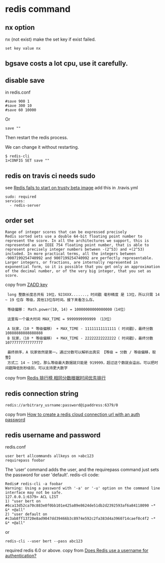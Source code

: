 # redis command

## nx option
nx (not exist) make the set key if exist failed.

``` shell
set key value nx
```

## bgsave costs a lot cpu, use it carefully.

## disable save
in redis.conf

```
#save 900 1
#save 300 10
#save 60 10000
```

Or

```
save ""
```
Then restart the redis process.

We can change it without restarting.

``` shell
$ redis-cli
1>CONFIG SET save ""
```

## redis on travis ci needs sudo
see [Redis fails to start on trusty beta image](https://github.com/travis-ci/travis-ci/issues/7941)
add this in .travis.yml

```
sudo: required
services:
  - redis-server
```

## order set

```
Range of integer scores that can be expressed precisely
Redis sorted sets use a double 64-bit floating point number to represent the score. In all the architectures we support, this is represented as an IEEE 754 floating point number, that is able to represent precisely integer numbers between -(2^53) and +(2^53) included. In more practical terms, all the integers between -9007199254740992 and 9007199254740992 are perfectly representable. Larger integers, or fractions, are internally represented in exponential form, so it is possible that you get only an approximation of the decimal number, or of the very big integer, that you set as score.
```
copy from [ZADD key](https://redis.io/commands/zadd)

```
 long 整数长度总共有 19位，923XXX.......，时间戳 毫秒精度 是 13位，所以只需 14 ~ 19 位存 等级，其他13位存时间。接下来看怎么存。

 等级偏移： Math.power(10, 14) = 10000000000000000（14位）

 这里有一个最大时间 MAX_TIME = 9999999999999 （13位）

 A 玩家，（10 * 等级偏移） + MAX_TIME - 11111111111111（ 时间戳），最终分数 10888888888888888
 B 玩家，（10 * 等级偏移） + MAX_TIME - 22222222222222（ 时间戳），最终分数 10777777777777777

 最终排序，A 玩家依然是第一。通过分数可以解析出真实 【等级 = 分数 / 等级偏移，取整】
 方式二 14 ~ 19位，那么等级最大数据就只能是 919999，超过这个数就会溢出。可以把时间戳降低到秒级别，可以支持更大数字
```
copy from [Redis 排行榜 相同分数根据时间优先排行](https://www.cnblogs.com/cci8go/p/5964485.html)

## redis connection string

``` shell
redis://arbitrary_usrname:password@ipaddress:6379/0
```
copy from [How to create a redis cloud connection url with an auth password](https://stackoverflow.com/questions/44344628/how-to-create-a-redis-cloud-connection-url-with-an-auth-password)

## redis username and password

redis.conf
```
user bert allcommands allkeys on >abc123
requirepass foobar
```
The 'user' command adds the user, and the requirepass command just sets the password for user 'default'.
redis-cli code:

``` shell
Redis# redis-cli -a foobar
Warning: Using a password with '-a' or '-u' option on the command line interface may not be safe.
127.0.0.1:6379> ACL LIST
1) "user bert on #6ca13d52ca70c883e0f0bb101e425a89e8624de51db2d2392593af6a84118090 ~* &* +@all"
2) "user default on #c3ab8ff13720e8ad9047dd39466b3c8974e592c2fa383d4a3960714caef0c4f2 ~* &* +@all"
```

or

``` shell
redis-cli --user bert --pass abc123
```
required redis 6.0 or above.
copy from [Does Redis use a username for authentication?](https://stackoverflow.com/questions/46569432/does-redis-use-a-username-for-authentication)
